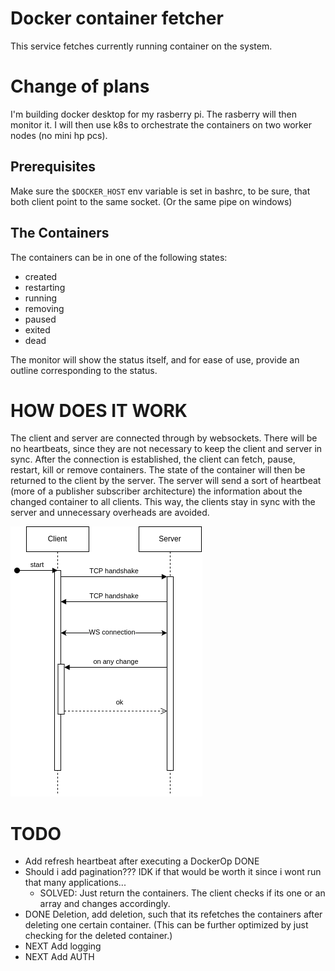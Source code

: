 # Docker container fetcher
This service fetches currently running container on the system.


# Change of plans
I'm building docker desktop for my rasberry pi. The rasberry will then monitor it. I will then use k8s to orchestrate the containers on two worker nodes (no mini hp pcs).



## Prerequisites
Make sure the ```$DOCKER_HOST``` env variable is set in bashrc, to be sure, that both client point to the same socket.
(Or the same pipe on windows)


## The Containers
The containers can be in one of the following states:
- created
- restarting
- running
- removing
- paused
- exited
- dead

The monitor will show the status itself, and for ease of use, provide an outline corresponding to the status.


# HOW DOES IT WORK
The client and server are connected through by websockets. There will be no heartbeats, since they are not necessary to keep the client and server in sync.
After the connection is established, the client can fetch, pause, restart, kill or remove containers. The state of the container will then be returned to the client
by the server. The server will send a sort of heartbeat (more of a publisher subscriber architecture) the information about the changed container to all clients.
This way, the clients stay in sync with the server and unnecessary overheads are avoided.<br>

![websocketsequence](/assets/websocketCM.drawio.png)

# TODO
- Add refresh heartbeat after executing a DockerOp DONE
- Should i add pagination??? IDK if that would be worth it since i wont run that many applications...
    - SOLVED: Just return the containers. The client checks if its one or an array and changes accordingly.
- DONE Deletion, add deletion, such that its refetches the containers after deleting one certain container. (This can be further optimized by just checking for the deleted container.)
- NEXT Add logging
- NEXT Add AUTH



